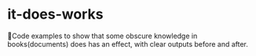 # it-does-works
🎳Code examples to show that some obscure knowledge in books(documents) does has an effect, with clear outputs before and after.
